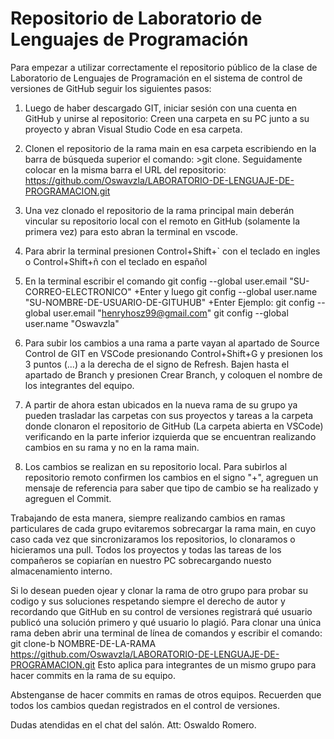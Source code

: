   # Repositorio de Laboratorio de Lenguajes de Programación

Para empezar a utilizar correctamente el repositorio público de la clase de Laboratorio de Lenguajes de Programación en el sistema de control de versiones de GitHub seguir los siguientes pasos:

1. Luego de haber descargado GIT, iniciar sesión con una cuenta en GitHub y unirse al repositorio: Creen una carpeta en su PC junto a su proyecto y abran Visual Studio Code en esa carpeta.

  2. Clonen el repositorio de la rama main en esa carpeta escribiendo en la barra de búsqueda superior el comando: >git clone. Seguidamente colocar en la misma barra el URL del repositorio: https://github.com/Oswavzla/LABORATORIO-DE-LENGUAJE-DE-PROGRAMACION.git

3. Una vez clonado el repositorio de la rama principal main deberán vincular su repositorio local con el remoto en GitHub (solamente la primera vez) para esto abran la terminal en vscode.

4. Para abrir la terminal presionen Control+Shift+` con el teclado en ingles o Control+Shift+ñ con el teclado en español

5. En la terminal escribir el comando git config --global user.email "SU-CORREO-ELECTRONICO" +Enter y luego git config --global user.name "SU-NOMBRE-DE-USUARIO-DE-GITUHUB" +Enter Ejemplo: git config --global user.email "henryhosz99@gmail.com" git config --global user.name "Oswavzla"

6. Para subir los cambios a una rama a parte vayan al apartado de Source Control de GIT en VSCode presionando Control+Shift+G y presionen los 3 puntos (...) a la derecha de el signo de Refresh. Bajen hasta el apartado de Branch y presionen Crear Branch, y coloquen el nombre de los integrantes del equipo.

7. A partir de ahora estan ubicados en la nueva rama de su grupo ya pueden trasladar las carpetas con sus proyectos y tareas a la carpeta donde clonaron el repositorio de GitHub (La carpeta abierta en VSCode) verificando en la parte inferior izquierda que se encuentran realizando cambios en su rama y no en la rama main.

8. Los cambios se realizan en su repositorio local. Para subirlos al repositorio remoto confirmen los cambios en el signo "+", agreguen un mensaje de referencia para saber que tipo de cambio se ha realizado y agreguen el Commit.

Trabajando de esta manera, siempre realizando cambios en ramas particulares de cada grupo evitaremos sobrecargar la rama main, en cuyo caso cada vez que sincronizaramos los repositorios, lo clonaramos o hicieramos una pull. Todos los proyectos y todas las tareas de los compañeros se copiarían en nuestro PC sobrecargando nuesto almacenamiento interno.

Si lo desean pueden ojear y clonar la rama de otro grupo para probar su codigo y sus soluciones respetando siempre el derecho de autor y recordando que GitHub en su control de versiones registrará qué usuario publicó una solución primero y qué usuario lo plagió. Para clonar una única rama deben abrir una terminal de línea de comandos y escribir el comando: git clone-b NOMBRE-DE-LA-RAMA https://github.com/Oswavzla/LABORATORIO-DE-LENGUAJE-DE-PROGRAMACION.git Esto aplica para integrantes de un mismo grupo para hacer commits en la rama de su equipo.

Abstenganse de hacer commits en ramas de otros equipos. Recuerden que todos los cambios quedan registrados en el control de versiones.

Dudas atendidas en el chat del salón. Att: Oswaldo Romero.
